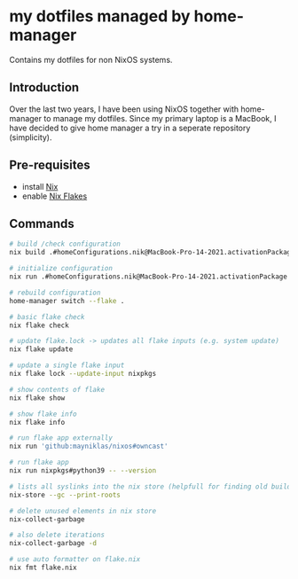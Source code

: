 # my dotfiles managed by home-manager

Contains my dotfiles for non NixOS systems.

## Introduction

Over the last two years, I have been using NixOS together with home-manager to manage my dotfiles.
Since my primary laptop is a MacBook, I have decided to give home manager a try in a seperate repository (simplicity).

## Pre-requisites

- install [Nix](https://nixos.org/download.html)
- enable [Nix Flakes](https://nixos.wiki/wiki/Flakes)

## Commands

```bash
# build /check configuration
nix build .#homeConfigurations.nik@MacBook-Pro-14-2021.activationPackage

# initialize configuration
nix run .#homeConfigurations.nik@MacBook-Pro-14-2021.activationPackage

# rebuild configuration
home-manager switch --flake .

# basic flake check
nix flake check

# update flake.lock -> updates all flake inputs (e.g. system update)
nix flake update

# update a single flake input
nix flake lock --update-input nixpkgs

# show contents of flake
nix flake show

# show flake info
nix flake info

# run flake app externally
nix run 'github:mayniklas/nixos#owncast'

# run flake app
nix run nixpkgs#python39 -- --version  

# lists all syslinks into the nix store (helpfull for finding old builds that can be deleted)
nix-store --gc --print-roots

# delete unused elements in nix store
nix-collect-garbage

# also delete iterations
nix-collect-garbage -d

# use auto formatter on flake.nix
nix fmt flake.nix
```
